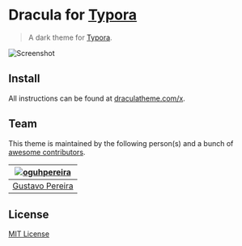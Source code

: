 # Dracula for [Typora](https://typora.io/)

> A dark theme for [Typora](https://typora.io/).

![Screenshot](https://raw.githubusercontent.com/oguhpereira/Dracula-Typora/master/Typora.PNG)

## Install

All instructions can be found at [draculatheme.com/x](https://draculatheme.com/x).

## Team

This theme is maintained by the following person(s) and a bunch of [awesome contributors](https://github.com/dracula/template/graphs/contributors).



[![oguhpereira](https://avatars3.githubusercontent.com/u/24482087?s=70&v=3)](https://github.com/oguhpereira) |
--- |
[Gustavo Pereira](https://github.com/oguhpereira) |


## License

[MIT License](./LICENSE)
